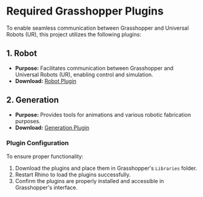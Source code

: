 # Required Grasshopper Plugins

To enable seamless communication between Grasshopper and Universal Robots (UR), this project utilizes the following plugins:

## 1. **Robot**
- **Purpose:** Facilitates communication between Grasshopper and Universal Robots (UR), enabling control and simulation.  
- **Download:** [Robot Plugin](https://github.com/visose/Robots/releases)  

## 2. **Generation**
- **Purpose:** Provides tools for animations and various robotic fabrication purposes.  
- **Download:** [Generation Plugin](https://www.food4rhino.com/en/app/generation)

### Plugin Configuration
To ensure proper functionality:
1. Download the plugins and place them in Grasshopper's `Libraries` folder.
2. Restart Rhino to load the plugins successfully.  
3. Confirm the plugins are properly installed and accessible in Grasshopper's interface.
